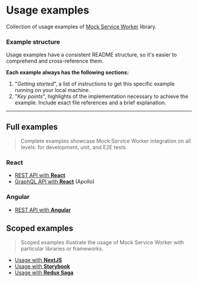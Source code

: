 # Usage examples

Collection of usage examples of [Mock Service Worker](https://github.com/mswjs/msw) library.

### Example structure

Usage examples have a consistent README structure, so it's easier to comprehend and cross-reference them.

**Each example always has the following sections:**

1. "_Getting started_", a list of instructions to get this specific example running on your local machine.
1. "_Key points_", highlights of the implementation necessary to achieve the example. Include exact file references and a brief explanation.

---

## Full examples

> Complete examples showcase Mock Service Worker integration on all levels: for development, unit, and E2E tests.

### React

- [REST API with **React**](examples/rest-react)
- [GraphQL API with **React**](examples/graphql-react-apollo) (Apollo)

### Angular

- [REST API with **Angular**](examples/rest-angular)

## Scoped examples

> Scoped examples illustrate the usage of Mock Service Worker with particular libraries or frameworks.

- [Usage with **NextJS**](https://github.com/vercel/next.js/tree/canary/examples/with-msw)
- [Usage with **Storybook**](examples/with-storybook)
- [Usage with **Redux Saga**](examples/with-redux-saga)
